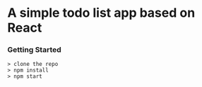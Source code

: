 # A simple todo list app based on React

### Getting Started

```
> clone the repo
> npm install
> npm start
```
